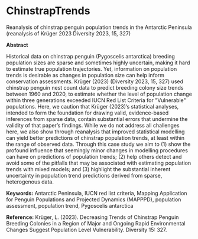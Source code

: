 # ChinstrapTrends
Reanalysis of chinstrap penguin population trends in the Antarctic Peninsula (reanalysis of Krüger 2023 Diversity 2023, 15, 327)


**Abstract**

Historical data on chinstrap penguin (Pygoscelis antarctica) breeding population sizes are sparse and sometimes highly uncertain, making it hard to estimate true population trajectories. Yet, information on population trends is desirable as changes in population size can help inform conservation assessments. Krüger (2023) (Diversity 2023, 15, 327) used chinstrap penguin nest count data to predict breeding colony size trends between 1960 and 2020, to estimate whether the level of population change within three generations exceeded IUCN Red List Criteria for "Vulnerable" populations. Here, we caution that Krüger (2023)’s statistical analyses, intended to form the foundation for drawing valid, evidence-based inferences from sparse data, contain substantial errors that undermine the validity of that paper’s findings. While we do not address all challenges here, we also show through reanalysis that improved statistical modelling can yield better predictions of chinstrap population trends, at least within the range of observed data. Through this case study we aim to (1) show the profound influence that seemingly minor changes in modelling procedures can have on predictions of population trends; (2) help others detect and avoid some of the pitfalls that may be associated with estimating population trends with mixed models; and (3) highlight the substantial inherent uncertainty in population trend predictions derived from sparse, heterogenous data.

**Keywords:** Antarctic Peninsula, IUCN red list criteria, Mapping Application for Penguin Populations and Projected Dynamics (MAPPPD), population assessment, population trend, Pygoscelis antarctica

**Reference:**
Krüger, L. (2023). Decreasing Trends of Chinstrap Penguin Breeding Colonies in a Region of Major and Ongoing Rapid Environmental Changes Suggest Population Level Vulnerability. Diversity 15: 327.
